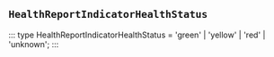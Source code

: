 ## `HealthReportIndicatorHealthStatus`
:::
type HealthReportIndicatorHealthStatus = 'green' | 'yellow' | 'red' | 'unknown';
:::
